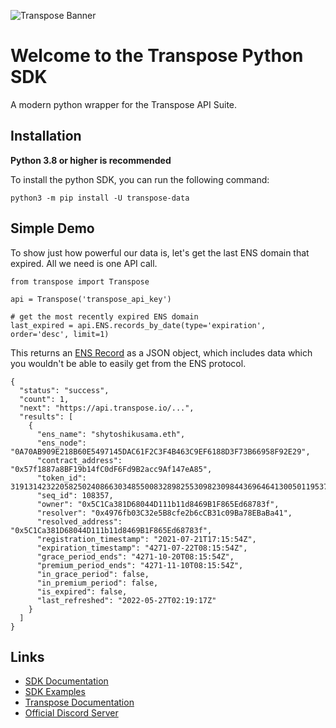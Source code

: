 ![Transpose Banner](https://files.readme.io/356ac19-TRSP_DocBanner.png)

# Welcome to the Transpose Python SDK
A modern python wrapper for the Transpose API Suite.


## Installation

**Python 3.8 or higher is recommended**

To install the python SDK, you can run the following command:
```
python3 -m pip install -U transpose-data
```

## Simple Demo

To show just how powerful our data is, let's get the last ENS domain that expired. All we need is one API call.
```
from transpose import Transpose

api = Transpose('transpose_api_key')

# get the most recently expired ENS domain
last_expired = api.ENS.records_by_date(type='expiration', order='desc', limit=1)
```

This returns an [ENS Record](https://github.com/TransposeData/transpose-python-sdk/tree/main/docs/ens.md#ENS-Record-Model) as a JSON object, which includes data which you wouldn't be able to easily get from the ENS protocol.

```
{
  "status": "success",
  "count": 1,
  "next": "https://api.transpose.io/...",
  "results": [
    {
      "ens_name": "shytoshikusama.eth",
      "ens_node": "0A70AB909E218B60E5497145DAC61F2C3F4B463C9EF6188D3F73B66958F92E29",
      "contract_address": "0x57f1887a8BF19b14fC0dF6Fd9B2acc9Af147eA85",
      "token_id": 31913142322058250240866303485500832898255309823098443696464130050119537886147,
      "seq_id": 108357,
      "owner": "0x5C1Ca381D68044D111b11d8469B1F865Ed68783f",
      "resolver": "0x4976fb03C32e5B8cfe2b6cCB31c09Ba78EBaBa41",
      "resolved_address": "0x5C1Ca381D68044D111b11d8469B1F865Ed68783f",
      "registration_timestamp": "2021-07-21T17:15:54Z",
      "expiration_timestamp": "4271-07-22T08:15:54Z",
      "grace_period_ends": "4271-10-20T08:15:54Z",
      "premium_period_ends": "4271-11-10T08:15:54Z",
      "in_grace_period": false,
      "in_premium_period": false,
      "is_expired": false,
      "last_refreshed": "2022-05-27T02:19:17Z"
    }
  ]
}
```

## Links
- [SDK Documentation](https://github.com/TransposeData/transpose-python-sdk/tree/main/docs/documentation.md)
- [SDK Examples](https://github.com/TransposeData/transpose-python-sdk/tree/main/examples)
- [Transpose Documentation](https://docs.transpose.io)
- [Official Discord Server](https://discord.gg/AKguqp3U57)